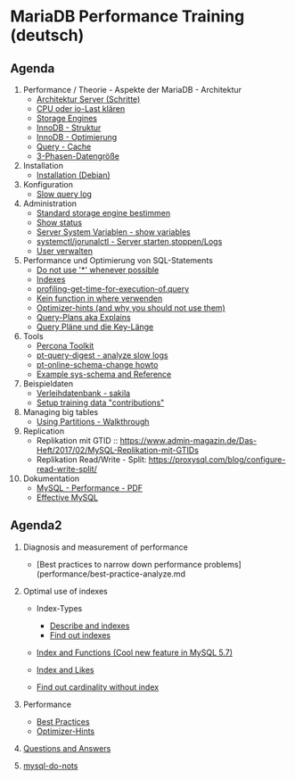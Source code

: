 # MariaDB Performance Training (deutsch)   

## Agenda 

  1. Performance / Theorie - Aspekte der MariaDB - Architektur 
     * [Architektur Server (Schritte)](performance/mysql-server-architecture.md)
     * [CPU oder io-Last klären](top-cpu-io-load.md)
     * [Storage Engines](storage-engines.md) 
     * [InnoDB - Struktur](/innodb/innodb-structure.md)
     * [InnoDB - Optimierung](/innodb/innodb.md) 
     * [Query - Cache](/performance/query-cache.md)
     * [3-Phasen-Datengröße](3-phases-of-data-size-and-performance-impact.md)
  1. Installation
     * [Installation (Debian)](installation-debian.md)
  1. Konfiguration 
     * [Slow query log](slow-query-log.md) 
  1. Administration 
     * [Standard storage engine bestimmen](default-storage-engine.md)
     * [Show status](show-status.md)
     * [Server System Variablen - show variables](show-variables.md)
     * [systemctl/jorunalctl - Server starten,stoppen/Logs](systemctl-journalctl.md) 
     * [User verwalten](user.md)
  1. Performance und Optimierung von SQL-Statements 
     * [Do not use '*' whenever possible](/performance/select-no-star-please.md) 
     * [Indexes](indexes/index.md)
     * [profiling-get-time-for-execution-of.query](/indexes/profiling.md)
     * [Kein function in where verwenden](no-function-in-where.md)
     * [Optimizer-hints (and why you should not use them)](performance/optimizer-hints.md)
     * [Query-Plans aka Explains](performance/query-plans.md)
     * [Query Pläne und die Key-Länge](query-plans-explain-keylen.md)
  1. Tools 
     * [Percona Toolkit](/tools/percona-toolkit.md) 
     * [pt-query-digest - analyze slow logs](/tools/pt-query-digest.md)
     * [pt-online-schema-change howto](/tools/pt-online-schema-change.md)
     * [Example sys-schema and Reference](/tools/sys.md)
  1. Beispieldaten
     * [Verleihdatenbank - sakila](sakila.md)
     * [Setup training data "contributions"](/indexes/setup-training-data-contributions.md)
  1. Managing big tables 
     * [Using Partitions - Walkthrough](partitions/partitions-explain.md)
  1. Replication
     * Replikation mit GTID :: https://www.admin-magazin.de/Das-Heft/2017/02/MySQL-Replikation-mit-GTIDs
     * Replikation Read/Write - Split: https://proxysql.com/blog/configure-read-write-split/
  1. Dokumentation 
     * [MySQL - Performance - PDF](http://schulung.t3isp.de/documents/pdfs/mysql/mysql-performance.pdf)
     * [Effective MySQL](https://www.amazon.com/Effective-MySQL-Optimizing-Statements-Oracle/dp/0071782796)

## Agenda2 
  
  1. Diagnosis and measurement of performance 
     * [Best practices to narrow down performance problems](performance/best-practice-analyze.md
        
     
  1. Optimal use of indexes
     
     * Index-Types 
       * [Describe and indexes](/indexes/describe-table.md)
       * [Find out indexes](indexes/findout-indexes.md) 
     * [Index and Functions (Cool new feature in MySQL 5.7)](index-and-functions.md) 
     * [Index and Likes](/indexes/like-index-not-index.md)
    

     * [Find out cardinality without index](/indexes/cardinality.md)
         
  1. Performance 
     * [Best Practices](/performance/best-practices.md)
     * [Optimizer-Hints](performance/optimizer-hints.md) 
        
   
   1. [Questions and Answers](q-and-a.md)
    
   1. [mysql-do-nots](/performance/mysql-do-nots.md)
   
